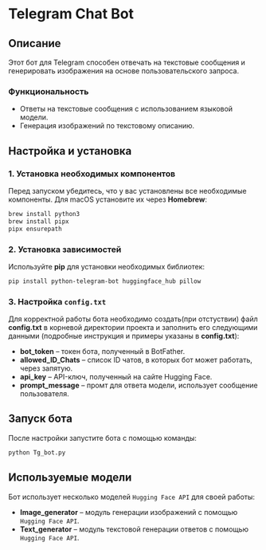 # Telegram Chat Bot

## Описание
Этот бот для Telegram способен отвечать на текстовые сообщения и генерировать изображения на основе пользовательского запроса. 

### Функциональность
- Ответы на текстовые сообщения с использованием языковой модели.
- Генерация изображений по текстовому описанию.

## Настройка и установка
### 1. Установка необходимых компонентов
Перед запуском убедитесь, что у вас установлены все необходимые компоненты. Для macOS установите их через **Homebrew**:
```sh
brew install python3
brew install pipx
pipx ensurepath
```

### 2. Установка зависимостей
Используйте **pip** для установки необходимых библиотек:
```sh
pip install python-telegram-bot huggingface_hub pillow
```

### 3. Настройка `config.txt`
Для корректной работы бота необходимо создать(при отстуствии) файл **config.txt** в корневой директории проекта и заполнить его следующими данными (подробные инструкция и примеры указаны в **config.txt**):

- **bot_token** – токен бота, полученный в BotFather.
- **allowed_ID_Chats** – список ID чатов, в которых бот может работать, через запятую.
- **api_key** – API-ключ, полученный на сайте Hugging Face.
- **prompt_message** – промт для ответа модели, использует сообщение пользователя.

## Запуск бота
После настройки запустите бота с помощью команды:
```sh
python Tg_bot.py
```

## Используемые модели
Бот использует несколько моделей `Hugging Face API` для своей работы:
- **Image_generator** – модуль генерации изображений с помощью `Hugging Face API`.
- **Text_generator** – модуль текстовой генерации ответов с помощью `Hugging Face API`.
